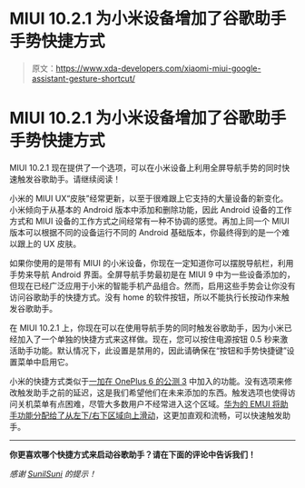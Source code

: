 # MIUI 10.2.1 为小米设备增加了谷歌助手手势快捷方式

> 原文：<https://www.xda-developers.com/xiaomi-miui-google-assistant-gesture-shortcut/>

# MIUI 10.2.1 为小米设备增加了谷歌助手手势快捷方式

MIUI 10.2.1 现在提供了一个选项，可以在小米设备上利用全屏导航手势的同时快速触发谷歌助手。请继续阅读！

小米的 MIUI UX“皮肤”经常更新，以至于很难跟上它支持的大量设备的新变化。小米倾向于从基本的 Android 版本中添加和删除功能，因此 Android 设备的工作方式和 MIUI 设备的工作方式之间经常有一种不协调的感觉。再加上同一个 MIUI 版本可以根据不同的设备运行不同的 Android 基础版本，你最终得到的是一个难以跟上的 UX 皮肤。

如果你使用的是带有 MIUI 的小米设备，你现在一定知道你可以摆脱导航栏，利用手势来导航 Android 界面。全屏导航手势最初是在 MIUI 9 中为一些设备添加的，但现在已经广泛应用于小米的智能手机产品组合。然而，启用这些手势会让你没有访问谷歌助手的快捷方式。没有 home 的软件按钮，所以不能执行长按动作来触发谷歌助手。

在 MIUI 10.2.1 上，你现在可以在使用导航手势的同时触发谷歌助手，因为小米已经加入了一个单独的快捷方式来这样做。现在，您可以按住电源按钮 0.5 秒来激活助手功能。默认情况下，此设置是禁用的，因此请确保在“按钮和手势快捷键”设置菜单中启用它。

小米的快捷方式类似于[一加在 OnePlus 6 的公测 3](https://www.xda-developers.com/oneplus-6-open-beta-google-assistant-gestures/) 中加入的功能。没有选项来修改触发助手之前的延迟，这是我们希望他们在未来添加的东西。触发选项也使得访问关机菜单有点困难，尽管大多数用户不经常进入这个区域。[华为的 EMUI 将助手功能分配给了从左下/右下区域向上滑动](https://www.xda-developers.com/emui-9-android-pie-honor-10-gestures/)，这更加直观和流畅，可以快速触发助手。

* * *

**你更喜欢哪个快捷方式来启动谷歌助手？请在下面的评论中告诉我们！**

*感谢 [SunilSuni](https://www.xda-developers.com/xiaomi-redmi-note-6-pro-review-a-great-phone-but-wait-for-the-redmi-note-7/#comment-4320129644) 的提示！*